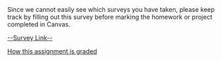 <page title="Assignment Completion Survey">
Since we cannot easily see which surveys you have taken, please keep track by filling out this survey before marking the homework or project completed in Canvas.

[--Survey Link--](https://byu.az1.qualtrics.com/jfe/form/SV_8uJA1ajIcubxzwi?term=20235)

[How this assignment is graded](https://byu.instructure.com/courses/21213/assignments/804734?wrap=1)
</page>